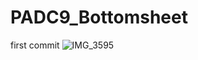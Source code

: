 # PADC9_Bottomsheet
first commit
![IMG_3595](https://user-images.githubusercontent.com/34875938/63646007-8083f500-c730-11e9-894a-12f922f9cae9.jpg)

